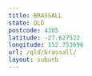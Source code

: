 ```yaml
---
title: BRASSALL
state: QLD
postcode: 4305
latitude: -27.627522
longitude: 152.753696
url: /qld/brassall/
layout: suburb
---
```

